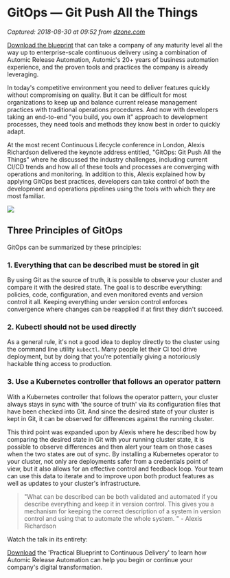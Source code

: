 # GitOps — Git Push All the Things

_Captured: 2018-08-30 at 09:52 from [dzone.com](https://dzone.com/articles/gitops-git-push-all-the-things?edition=387235&utm_source=Daily%20Digest&utm_medium=email&utm_campaign=Daily%20Digest%202018-08-29)_

[Download the blueprint](https://dzone.com/go?i=228233&u=https%3A%2F%2Foffers.automic.com%2Fblueprint-to-continuous-delivery-with-automic-release-automation%3Futm_campaign%3DAMER%252520Online%252520Syndication%252520DZone%252520Platinum%252520Sponsorship%252520Ads%252520JULY-2017%26utm_source%3DDzone%252520Ads%26utm_medium%3DBlueprint%252520to%252520CD) that can take a company of any maturity level all the way up to enterprise-scale continuous delivery using a combination of Automic Release Automation, Automic's 20+ years of business automation experience, and the proven tools and practices the company is already leveraging.

In today's competitive environment you need to deliver features quickly without compromising on quality. But it can be difficult for most organizations to keep up and balance current release management practices with traditional operations procedures. And now with developers taking an end-to-end "you build, you own it" approach to development processes, they need tools and methods they know best in order to quickly adapt.

At the most recent Continuous Lifecycle conference in London, Alexis Richardson delivered the keynote address entitled, "GitOps: Git Push All the Things" where he discussed the industry challenges, including current CI/CD trends and how all of these tools and processes are converging with operations and monitoring. In addition to this, Alexis explained how by applying GitOps best practices, developers can take control of both the development and operations pipelines using the tools with which they are most familiar.

![](https://images.contentstack.io/v3/assets/blt300387d93dabf50e/blt09c1798dc77e0eb1/5b3ccdabfda2af4e7866be6f/download)

## Three Principles of GitOps

GitOps can be summarized by these principles:

### **1\. Everything that can be described must be stored in git**

By using Git as the source of truth, it is possible to observe your cluster and compare it with the desired state. The goal is to describe everything: policies, code, configuration, and even monitored events and version control it all. Keeping everything under version control enforces convergence where changes can be reapplied if at first they didn't succeed.

### **2\. Kubectl should not be used directly**

As a general rule, it's not a good idea to deploy directly to the cluster using the command line utility `kubectl`. Many people let their CI tool drive deployment, but by doing that you're potentially giving a notoriously hackable thing access to production.

### **3\. Use a Kubernetes controller that follows an operator pattern**

With a Kubernetes controller that follows the operator pattern, your cluster always stays in sync with 'the source of truth' via its configuration files that have been checked into Git. And since the desired state of your cluster is kept in Git, it can be observed for differences against the running cluster.

This third point was expanded upon by Alexis where he described how by comparing the desired state in Git with your running cluster state, it is possible to observe differences and then alert your team on those cases when the two states are out of sync. By installing a Kubernetes operator to your cluster, not only are deployments safer from a credentials point of view, but it also allows for an effective control and feedback loop. Your team can use this data to iterate and to improve upon both product features as well as updates to your cluster's infrastructure.

> "What can be described can be both validated and automated if you describe everything and keep it in version control. This gives you a mechanism for keeping the correct description of a system in version control and using that to automate the whole system. " \- Alexis Richardson 

Watch the talk in its entirety:

[Download](https://dzone.com/go?i=228234&u=https%3A%2F%2Foffers.automic.com%2Fblueprint-to-continuous-delivery-with-automic-release-automation%3Futm_campaign%3DAMER%252520Online%252520Syndication%252520DZone%252520Platinum%252520Sponsorship%252520Ads%252520JULY-2017%26utm_source%3DDzone%252520Ads%26utm_medium%3DBlueprint%252520to%252520CD) the 'Practical Blueprint to Continuous Delivery' to learn how Automic Release Automation can help you begin or continue your company's digital transformation.

